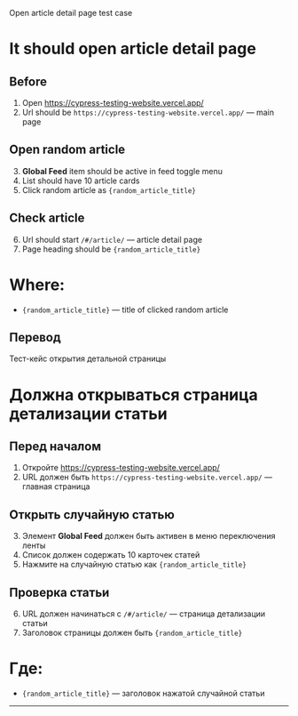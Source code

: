 Open article detail page test case

# It should open article detail page

## Before

1. Open https://cypress-testing-website.vercel.app/
2. Url should be `https://cypress-testing-website.vercel.app/` — main page

## Open random article

3. **Global Feed** item should be active in feed toggle menu
4. List should have 10 article cards
5. Click random article as `{random_article_title}`

## Check article

6. Url should start `/#/article/` — article detail page
7. Page heading should be `{random_article_title}`

# Where:

* `{random_article_title}` — title of clicked random article

Перевод
--------------------------------


Тест-кейс открытия детальной страницы

# Должна открываться страница детализации статьи

## Перед началом

1. Откройте https://cypress-testing-website.vercel.app/
2. URL должен быть `https://cypress-testing-website.vercel.app/` — главная страница

## Открыть случайную статью

3. Элемент **Global Feed** должен быть активен в меню переключения ленты
4. Список должен содержать 10 карточек статей
5. Нажмите на случайную статью как `{random_article_title}`

## Проверка статьи

6. URL должен начинаться с `/#/article/` — страница детализации статьи
7. Заголовок страницы должен быть `{random_article_title}`

# Где:

* `{random_article_title}` — заголовок нажатой случайной статьи

---